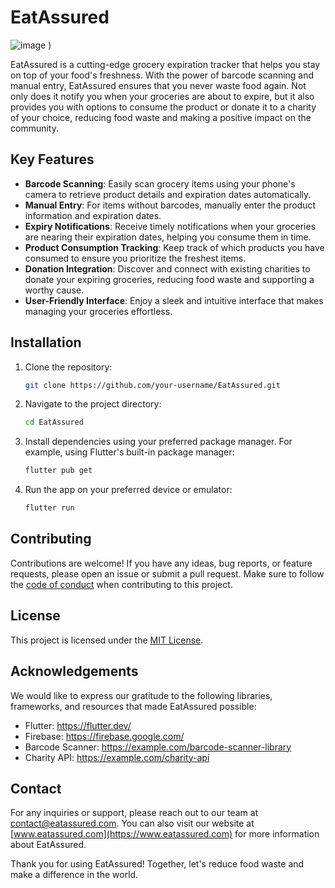 # EatAssured

![image](https://github.com/rahullath/eatassured/assets/87206819/8aa4a6ba-27af-4eef-a1ea-1471e3fbfb3f)
)

EatAssured is a cutting-edge grocery expiration tracker that helps you stay on top of your food's freshness. With the power of barcode scanning and manual entry, EatAssured ensures that you never waste food again. Not only does it notify you when your groceries are about to expire, but it also provides you with options to consume the product or donate it to a charity of your choice, reducing food waste and making a positive impact on the community.

## Key Features

- **Barcode Scanning**: Easily scan grocery items using your phone's camera to retrieve product details and expiration dates automatically.
- **Manual Entry**: For items without barcodes, manually enter the product information and expiration dates.
- **Expiry Notifications**: Receive timely notifications when your groceries are nearing their expiration dates, helping you consume them in time.
- **Product Consumption Tracking**: Keep track of which products you have consumed to ensure you prioritize the freshest items.
- **Donation Integration**: Discover and connect with existing charities to donate your expiring groceries, reducing food waste and supporting a worthy cause.
- **User-Friendly Interface**: Enjoy a sleek and intuitive interface that makes managing your groceries effortless.

## Installation

1. Clone the repository:
   ```bash
   git clone https://github.com/your-username/EatAssured.git
   ```

2. Navigate to the project directory:
   ```bash
   cd EatAssured
   ```

3. Install dependencies using your preferred package manager. For example, using Flutter's built-in package manager:
   ```bash
   flutter pub get
   ```

4. Run the app on your preferred device or emulator:
   ```bash
   flutter run
   ```

## Contributing

Contributions are welcome! If you have any ideas, bug reports, or feature requests, please open an issue or submit a pull request. Make sure to follow the [code of conduct](CODE_OF_CONDUCT.md) when contributing to this project.

## License

This project is licensed under the [MIT License](LICENSE).

## Acknowledgements

We would like to express our gratitude to the following libraries, frameworks, and resources that made EatAssured possible:

- Flutter: https://flutter.dev/
- Firebase: https://firebase.google.com/
- Barcode Scanner: https://example.com/barcode-scanner-library
- Charity API: https://example.com/charity-api

## Contact

For any inquiries or support, please reach out to our team at [contact@eatassured.com](mailto:contact@eatassured.com). You can also visit our website at [www.eatassured.com](https://www.eatassured.com) for more information about EatAssured.

Thank you for using EatAssured! Together, let's reduce food waste and make a difference in the world.
